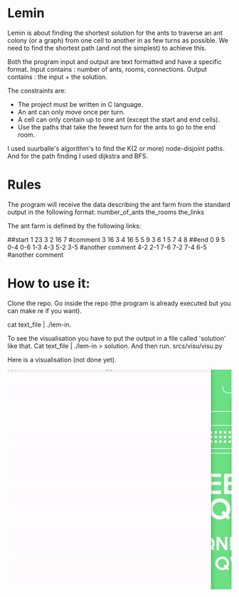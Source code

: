 # Lemin

Lemin is about finding the shortest solution for the ants to traverse an ant colony (or a graph) from one cell to another in as few turns as possible. We need to find the shortest path (and not the simplest) to achieve this.

Both the program input and output are text formatted and have a specific format. Input contains : number of ants, rooms, connections. Output contains : the input + the solution.

The constraints are:

* The project must be written in C language.
* An ant can only move once per turn.
* A cell can only contain up to one ant (except the start and end cells).
* Use the paths that take the fewest turn for the ants to go to the end room.

I used suurballe's algorithm's to find the K(2 or more) node-disjoint paths.
And for the path finding I used dijkstra and BFS.

# Rules

The program will receive the data describing the ant farm from the standard output
in the following format:
number_of_ants
the_rooms
the_links

The ant farm is defined by the following links:

##start
1 23 3
2 16 7
#comment
3 16 3
4 16 5
5 9 3
6 1 5
7 4 8
##end
0 9 5
0-4
0-6
1-3
4-3
5-2
3-5
#another comment
4-2
2-1
7-6
7-2
7-4
6-5
#another comment

# How to use it:

Clone the repo.
Go inside the repo (the program is already executed but you can make re if you want).

cat text_file &#124; ./lem-in.

To see the visualisation you have to put the output in a file called 'solution' like that.
Cat text_file &#124; ./lem-in > solution.
And then run.
srcs/visu/visu.py

Here is a visualisation (not done yet).

![](lemin.gif)
